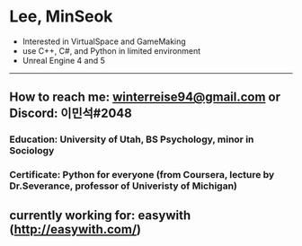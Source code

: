 Lee, MinSeok
=============
- Interested in VirtualSpace and GameMaking
- use C++, C#, and Python in limited environment
- Unreal Engine 4 and 5
-------------
## How to reach me: winterreise94@gmail.com or Discord: 이민석#2048

### Education: University of Utah, BS Psychology, minor in Sociology

### Certificate: Python for everyone (from Coursera, lecture by Dr.Severance, professor of Univeristy of Michigan)

## currently working for: easywith (http://easywith.com/)
